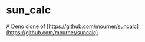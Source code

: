 # sun_calc

A Deno clone of
[https://github.com/mourner/suncalc](https://github.com/mourner/suncalc).
